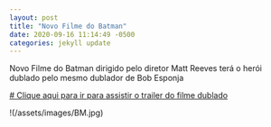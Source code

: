 ```yaml
---
layout: post
title: "Novo Filme do Batman"
date: 2020-09-16 11:14:49 -0500
categories: jekyll update
---
```


Novo Filme do Batman dirigido pelo diretor Matt Reeves terá o herói dublado pelo mesmo dublador de Bob Esponja

[# Clique aqui para ir para assistir o trailer do filme dublado](https://www.youtube.com/watch?v=IB4Tkgo8_Lc)

!(/assets/images/BM.jpg)